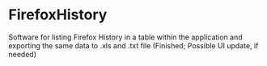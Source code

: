 # FirefoxHistory
Software for listing Firefox History in a table within the application and exporting the same data to .xls and .txt file (Finished; Possible UI update, if needed)

